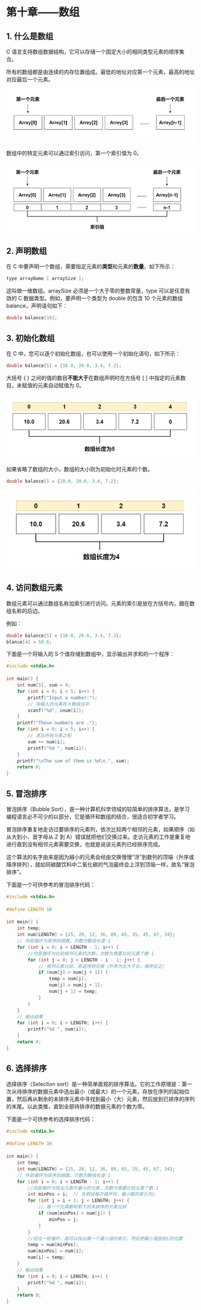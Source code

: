 # 第十章——数组

## 1. 什么是数组

C 语言支持数组数据结构，它可以存储一个固定大小的相同类型元素的顺序集合。

所有的数组都是由连续的内存位置组成。最低的地址对应第一个元素，最高的地址对应最后一个元素。

![数组内存](Images/10-1.png)

数组中的特定元素可以通过索引访问，第一个索引值为 0。

![数组索引值](Images/10-2.png)

## 2. 声明数组

在 C 中要声明一个数组，需要指定元素的**类型**和元素的**数量**，如下所示：

```c
type arrayName [ arraySize ];
```

这叫做一维数组。arraySize 必须是一个大于零的整数常量，type 可以是任意有效的 C 数据类型。例如，要声明一个类型为 double 的包含 10 个元素的数组 balance，声明语句如下：

```c
double balance[10];
```

## 3. 初始化数组

在 C 中，您可以逐个初始化数组，也可以使用一个初始化语句，如下所示：

```c
double balance[5] = {10.0, 20.6, 3.4, 7.2};
```

大括号 { } 之间的值的数目**不能大于**在数组声明时在方括号 [ ] 中指定的元素数目，未赋值的元素自动赋值为 0。

![数组声明](Images/10-3.png)

如果省略了数组的大小，数组的大小则为初始化时元素的个数。

```c
double balance[] = {10.0, 20.6, 3.4, 7.2};
```

![数组声明](Images/10-4.png)

## 4. 访问数组元素

数组元素可以通过数组名称加索引进行访问。元素的索引是放在方括号内，跟在数组名称的后边。

例如：

```c
double balance[5] = {10.0, 20.6, 3.4, 7.2};
blance[4] = 50.6;
```

下面是一个将输入的 5 个值存储到数组中，显示输出并求和的一个程序：

```c
#include <stdio.h>

int main() {
    int num[5], sum = 0;
    for (int i = 0; i < 5; i++) {
        printf("Input a number:");
        // 将输入的元素存入数组当中
        scanf("%d", &num[i]);
    }
    printf("These numbers are .");
    for (int i = 0; i < 5; i++) {
        // 求出所有元素之和
        sum += num[i];
        printf("%d ", num[i]);
    }
    printf("\nThe sum of them is %d\n.", sum);
    return 0;
}
```

## 5. 冒泡排序

冒泡排序（Bubble Sort），是一种计算机科学领域的较简单的排序算法，是学习编程语言必不可少的以部分，它是循环和数组的结合，很适合初学者学习。

冒泡排序重复地走访过要排序的元素列，依次比较两个相邻的元素，如果顺序（如从大到小、首字母从 Z 到 A）错误就把他们交换过来。走访元素的工作是重复地进行直到没有相邻元素需要交换，也就是说该元素列已经排序完成。

这个算法的名字由来是因为越小的元素会经由交换慢慢“浮”到数列的顶端（升序或降序排列），就如同碳酸饮料中二氧化碳的气泡最终会上浮到顶端一样，故名“冒泡排序”。

下面是一个可供参考的冒泡排序代码：

```c
#include <stdio.h>

#define LENGTH 10

int main() {
    int temp;
    int num[LENGTH] = {25, 20, 12, 36, 89, 65, 35, 45, 67, 34};
    // 外层循环为排序的趟数，次数为数组长度-1
    for (int i = 0; i < LENGTH - 1; i++) {
        //内层循环为比较相邻元素的次数，次数为需要比较元素个数-1
        for (int j = 0; j < LENGTH - i - 1; j++) {
            // 相邻元素比较，若逆序则交换（升序为左大于右，降序反之）
            if (num[j] > num[j + 1]) {
                temp = num[j];
                num[j] = num[j + 1];
                num[j + 1] = temp;
            }
        }
    }
    // 输出结果
    for (int i = 0; i < LENGTH; i++) {
        printf("%d ", num[i]);
    }
    return 0;
}
```

## 6. 选择排序

选择排序（Selection sort）是一种简单直观的排序算法。它的工作原理是：第一次从待排序的数据元素中选出最小（或最大）的一个元素，存放在序列的起始位置，然后再从剩余的未排序元素中寻找到最小（大）元素，然后放到已排序的序列的末尾。以此类推，直到全部待排序的数据元素的个数为零。

下面是一个可供参考的选择排序代码：

```c
#include <stdio.h>

#define LENGTH 10

int main() {
    int temp;
    int num[LENGTH] = {25, 20, 12, 36, 89, 65, 35, 45, 67, 34};
    // 外层循环为排序的趟数，次数为数组长度-1
    for (int i = 0; i < LENGTH - 1; i++) {
        //内层循环为找出元素中最小的元素，次数为需要比较元素个数-1
        int minPos = i;  // 先假设每次循环时，最小数的索引为i
        for (int j = i + 1; j < LENGTH; j++) {
            // 每一个元素都和剩下的未排序的元素比较
            if (num[minPos] > num[j]) {
                minPos = j;
            }
        }
        //经过一轮循环，就可以找出第一个最小值的索引，然后把最小值放到i的位置
        temp = num[minPos];
        num[minPos] = num[i];
        num[i] = temp;
    }
    // 输出结果
    for (int i = 0; i < LENGTH; i++) {
        printf("%d ", num[i]);
    }
    return 0;
}
```
